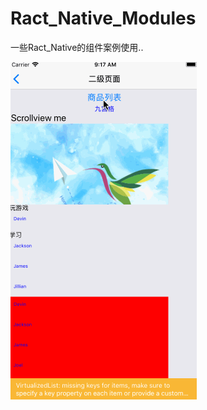 # Ract_Native_Modules
一些Ract_Native的组件案例使用..




![image](https://github.com/pwb424273205/Ract_Native_Modules/blob/master/demo3.gif)


